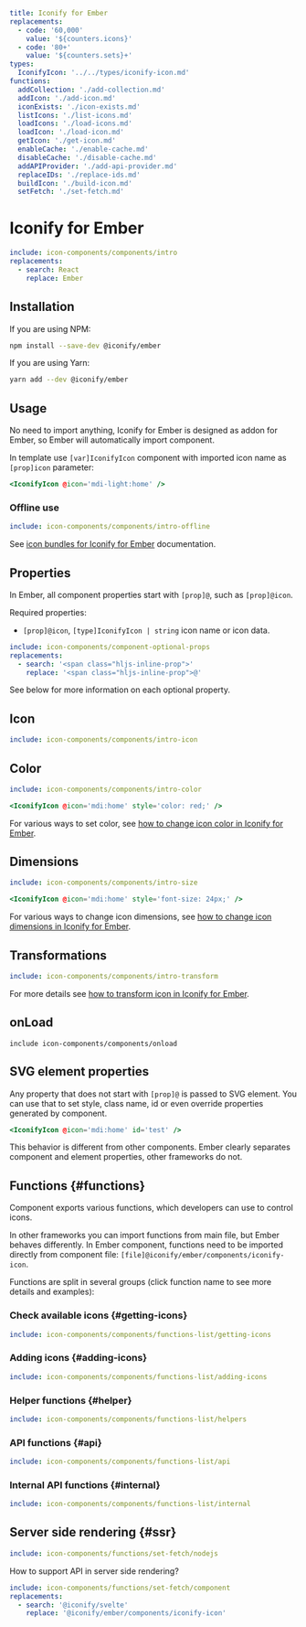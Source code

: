 ```yaml
title: Iconify for Ember
replacements:
  - code: '60,000'
    value: '${counters.icons}'
  - code: '80+'
    value: '${counters.sets}+'
types:
  IconifyIcon: '../../types/iconify-icon.md'
functions:
  addCollection: './add-collection.md'
  addIcon: './add-icon.md'
  iconExists: './icon-exists.md'
  listIcons: './list-icons.md'
  loadIcons: './load-icons.md'
  loadIcon: './load-icon.md'
  getIcon: './get-icon.md'
  enableCache: './enable-cache.md'
  disableCache: './disable-cache.md'
  addAPIProvider: './add-api-provider.md'
  replaceIDs: './replace-ids.md'
  buildIcon: './build-icon.md'
  setFetch: './set-fetch.md'
```

# Iconify for Ember

```yaml
include: icon-components/components/intro
replacements:
  - search: React
    replace: Ember
```

## Installation

If you are using NPM:

```bash
npm install --save-dev @iconify/ember
```

If you are using Yarn:

```bash
yarn add --dev @iconify/ember
```

## Usage

No need to import anything, Iconify for Ember is designed as addon for Ember, so Ember will automatically import component.

In template use `[var]IconifyIcon` component with imported icon name as `[prop]icon` parameter:

```hbs
<IconifyIcon @icon='mdi-light:home' />
```

### Offline use

```yaml
include: icon-components/components/intro-offline
```

See [icon bundles for Iconify for Ember](../../icon-components/bundles/ember.md) documentation.

## Properties

In Ember, all component properties start with `[prop]@`, such as `[prop]@icon`.

Required properties:

- `[prop]@icon`, `[type]IconifyIcon | string` icon name or icon data.

```yaml
include: icon-components/component-optional-props
replacements:
  - search: '<span class="hljs-inline-prop">'
    replace: '<span class="hljs-inline-prop">@'
```

See below for more information on each optional property.

## Icon

```yaml
include: icon-components/components/intro-icon
```

## Color

```yaml
include: icon-components/components/intro-color
```

```hbs
<IconifyIcon @icon='mdi:home' style='color: red;' />
```

For various ways to set color, see [how to change icon color in Iconify for Ember](./color.md).

## Dimensions

```yaml
include: icon-components/components/intro-size
```

```hbs
<IconifyIcon @icon='mdi:home' style='font-size: 24px;' />
```

For various ways to change icon dimensions, see [how to change icon dimensions in Iconify for Ember](./dimensions.md).

## Transformations

```yaml
include: icon-components/components/intro-transform
```

For more details see [how to transform icon in Iconify for Ember](./transform.md).

## onLoad

`include icon-components/components/onload`

## SVG element properties

Any property that does not start with `[prop]@` is passed to SVG element. You can use that to set style, class name, id or even override properties generated by component.

```hbs
<IconifyIcon @icon='mdi:home' id='test' />
```

This behavior is different from other components. Ember clearly separates component and element properties, other frameworks do not.

## Functions {#functions}

Component exports various functions, which developers can use to control icons.

In other frameworks you can import functions from main file, but Ember behaves differently. In Ember component, functions need to be imported directly from component file: `[file]@iconify/ember/components/iconify-icon`.

Functions are split in several groups (click function name to see more details and examples):

### Check available icons {#getting-icons}

```yaml
include: icon-components/components/functions-list/getting-icons
```

### Adding icons {#adding-icons}

```yaml
include: icon-components/components/functions-list/adding-icons
```

### Helper functions {#helper}

```yaml
include: icon-components/components/functions-list/helpers
```

### API functions {#api}

```yaml
include: icon-components/components/functions-list/api
```

### Internal API functions {#internal}

```yaml
include: icon-components/components/functions-list/internal
```

## Server side rendering {#ssr}

```yaml
include: icon-components/functions/set-fetch/nodejs
```

How to support API in server side rendering?

```yaml
include: icon-components/functions/set-fetch/component
replacements:
  - search: '@iconify/svelte'
    replace: '@iconify/ember/components/iconify-icon'
```
